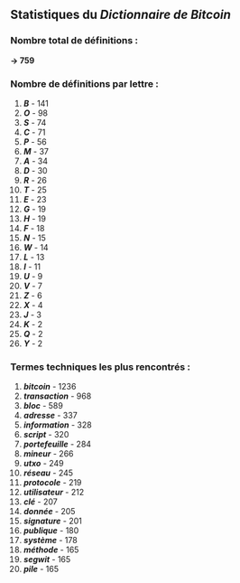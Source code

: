 ## Statistiques du *Dictionnaire de Bitcoin*

### Nombre total de définitions : 
**-> 759**

### Nombre de définitions par lettre :
1. ***B*** - 141
2. ***O*** - 98
3. ***S*** - 74
4. ***C*** - 71
5. ***P*** - 56
6. ***M*** - 37
7. ***A*** - 34
8. ***D*** - 30
9. ***R*** - 26
10. ***T*** - 25
11. ***E*** - 23
12. ***G*** - 19
13. ***H*** - 19
14. ***F*** - 18
15. ***N*** - 15
16. ***W*** - 14
17. ***L*** - 13
18. ***I*** - 11
19. ***U*** - 9
20. ***V*** - 7
21. ***Z*** - 6
22. ***X*** - 4
23. ***J*** - 3
24. ***K*** - 2
25. ***Q*** - 2
26. ***Y*** - 2

### Termes techniques les plus rencontrés :
1. ***bitcoin*** - 1236
2. ***transaction*** - 968
3. ***bloc*** - 589
4. ***adresse*** - 337
5. ***information*** - 328
6. ***script*** - 320
7. ***portefeuille*** - 284
8. ***mineur*** - 266
9. ***utxo*** - 249
10. ***réseau*** - 245
11. ***protocole*** - 219
12. ***utilisateur*** - 212
13. ***clé*** - 207
14. ***donnée*** - 205
15. ***signature*** - 201
16. ***publique*** - 180
17. ***système*** - 178
18. ***méthode*** - 165
19. ***segwit*** - 165
20. ***pile*** - 165
